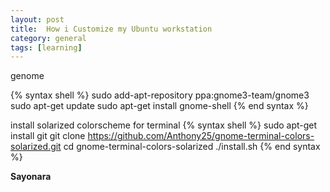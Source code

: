 ```yaml
---
layout: post
title:  How i Customize my Ubuntu workstation
category: general
tags: [learning]
---
```

genome

{% syntax shell %}
sudo add-apt-repository ppa:gnome3-team/gnome3
sudo apt-get update
sudo apt-get install gnome-shell
{% end syntax %}

install solarized colorscheme for terminal
{% syntax shell %}
sudo apt-get install git
git clone https://github.com/Anthony25/gnome-terminal-colors-solarized.git
cd gnome-terminal-colors-solarized
./install.sh
{% end syntax %}



**Sayonara**



